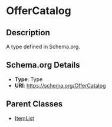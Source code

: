 # OfferCatalog

## Description
A type defined in Schema.org.

## Schema.org Details
- **Type**: Type
- **URI**: https://schema.org/OfferCatalog

## Parent Classes
- [ItemList](../ItemList.md)

